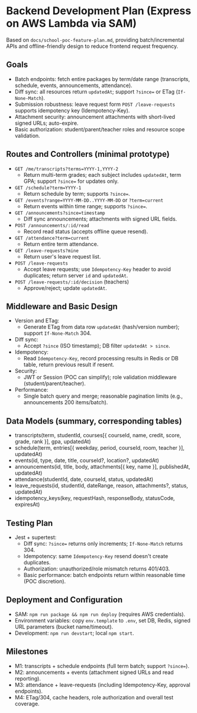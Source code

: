 # Backend Development Plan (Express on AWS Lambda via SAM)

Based on `docs/school-poc-feature-plan.md`, providing batch/incremental APIs and offline-friendly design to reduce frontend request frequency.

## Goals
- Batch endpoints: fetch entire packages by term/date range (transcripts, schedule, events, announcements, attendance).
- Diff sync: all resources return `updatedAt`; support `?since=` or ETag (`If-None-Match`).
- Submission robustness: leave request form `POST /leave-requests` supports idempotency key (Idempotency-Key).
- Attachment security: announcement attachments with short-lived signed URLs; auto-expire.
- Basic authorization: student/parent/teacher roles and resource scope validation.

## Routes and Controllers (minimal prototype)
- `GET /me/transcripts?terms=YYYY-1,YYYY-2`
  - Return multi-term grades; each subject includes `updatedAt`, term GPA; support `?since=` for updates only.
- `GET /schedule?term=YYYY-1`
  - Return schedule by term; supports `?since=`.
- `GET /events?range=YYYY-MM-DD..YYYY-MM-DD` or `?term=current`
  - Return events within time range; supports `?since=`.
- `GET /announcements?since=timestamp`
  - Diff sync announcements; attachments with signed URL fields.
- `POST /announcements/:id/read`
  - Record read status (accepts offline queue resend).
- `GET /attendance?term=current`
  - Return entire term attendance.
- `GET /leave-requests?mine`
  - Return user's leave request list.
- `POST /leave-requests`
  - Accept leave requests; use `Idempotency-Key` header to avoid duplicates; return server `id` and `updatedAt`.
- `POST /leave-requests/:id/decision` (teachers)
  - Approve/reject; update `updatedAt`.

## Middleware and Basic Design
- Version and ETag:
  - Generate ETag from data row `updatedAt` (hash/version number); support `If-None-Match` 304.
- Diff sync:
  - Accept `?since` (ISO timestamp); DB filter `updatedAt > since`.
- Idempotency:
  - Read `Idempotency-Key`, record processing results in Redis or DB table, return previous result if resent.
- Security:
  - JWT or Session (POC can simplify); role validation middleware (student/parent/teacher).
- Performance:
  - Single batch query and merge; reasonable pagination limits (e.g., announcements 200 items/batch).

## Data Models (summary, corresponding tables)
- transcripts(term, studentId, courses[{ courseId, name, credit, score, grade, rank }], gpa, updatedAt)
- schedule(term, entries[{ weekday, period, courseId, room, teacher }], updatedAt)
- events(id, type, date, title, courseId?, location?, updatedAt)
- announcements(id, title, body, attachments[{ key, name }], publishedAt, updatedAt)
- attendance(studentId, date, courseId, status, updatedAt)
- leave_requests(id, studentId, dateRange, reason, attachments?, status, updatedAt)
- idempotency_keys(key, requestHash, responseBody, statusCode, expiresAt)

## Testing Plan
- Jest + supertest:
  - Diff sync: `?since=` returns only increments; `If-None-Match` returns 304.
  - Idempotency: same `Idempotency-Key` resend doesn't create duplicates.
  - Authorization: unauthorized/role mismatch returns 401/403.
  - Basic performance: batch endpoints return within reasonable time (POC discretion).

## Deployment and Configuration
- SAM: `npm run package && npm run deploy` (requires AWS credentials).
- Environment variables: copy `env.template` to `.env`, set DB, Redis, signed URL parameters (bucket name/timeout).
- Development: `npm run devstart`; local `npm start`.

## Milestones
- M1: transcripts + schedule endpoints (full term batch; support `?since=`).
- M2: announcements + events (attachment signed URLs and read reporting).
- M3: attendance + leave-requests (including Idempotency-Key, approval endpoints).
- M4: ETag/304, cache headers, role authorization and overall test coverage.
